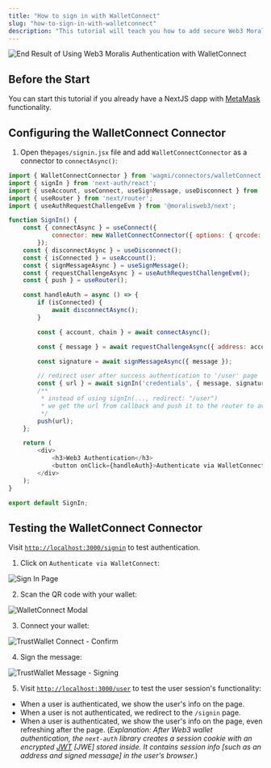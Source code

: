 ```yaml
---
title: "How to sign in with WalletConnect"
slug: "how-to-sign-in-with-walletconnect"
description: "This tutorial will teach you how to add secure Web3 Moralis authentication to your NextJS application by walking you through the process of creating a full-stack Web3 authentication solution using the popular NextJS framework."
---
```


![End Result of Using Web3 Moralis Authentication with WalletConnect](/img/content/5ded2e2-morsign.gif)

## Before the Start

You can start this tutorial if you already have a NextJS dapp with [MetaMask](doc:sign-in-with-metamask) functionality. 

## Configuring the WalletConnect Connector

1. Open the`pages/signin.jsx` file and add `WalletConnectConnector` as a connector to `connectAsync()`:

```javascript
import { WalletConnectConnector } from 'wagmi/connectors/walletConnect';
import { signIn } from 'next-auth/react';
import { useAccount, useConnect, useSignMessage, useDisconnect } from 'wagmi';
import { useRouter } from 'next/router';
import { useAuthRequestChallengeEvm } from '@moralisweb3/next';

function SignIn() {
    const { connectAsync } = useConnect({
            connector: new WalletConnectConnector({ options: { qrcode: true } }),
        });
    const { disconnectAsync } = useDisconnect();
    const { isConnected } = useAccount();
    const { signMessageAsync } = useSignMessage();
    const { requestChallengeAsync } = useAuthRequestChallengeEvm();
    const { push } = useRouter();

    const handleAuth = async () => {
        if (isConnected) {
            await disconnectAsync();
        }

        const { account, chain } = await connectAsync();

        const { message } = await requestChallengeAsync({ address: account, chainId: chain.id });

        const signature = await signMessageAsync({ message });

        // redirect user after success authentication to '/user' page
        const { url } = await signIn('credentials', { message, signature, redirect: false, callbackUrl: '/user' });
        /**
         * instead of using signIn(..., redirect: "/user")
         * we get the url from callback and push it to the router to avoid page refreshing
         */
        push(url);
    };

    return (
        <div>
            <h3>Web3 Authentication</h3>
            <button onClick={handleAuth}>Authenticate via WalletConnect</button>
        </div>
    );
}

export default SignIn;
```



## Testing the WalletConnect Connector

Visit [`http://localhost:3000/signin`](http://localhost:3000/signin`) to test authentication.

1. Click on `Authenticate via WalletConnect`:

![Sign In Page](/img/content/1a876b9-notconnected.png)

2. Scan the QR code with your wallet:

![WalletConnect Modal](/img/content/2541b11-wc.png)

3. Connect your wallet:

![TrustWallet Connect - Confirm](/img/content/0037a38-photo_2022-08-15_18-18-43.jpg)

4. Sign the message:

![TrustWallet Message - Signing](/img/content/0242a69-photo_2022-08-15_18-18-44.jpg)

5. Visit [`http://localhost:3000/user`](http://localhost:3000/user) to test the user session's functionality: 

- When a user is authenticated, we show the user's info on the page.
- When a user is not authenticated, we redirect to the `/signin` page. 
- When a user is authenticated, we show the user's info on the page, even refreshing after the page. (_Explanation: After Web3 wallet authentication, the `next-auth` library creates a session cookie with an encrypted [JWT](https://jwt.io/introduction) [JWE] stored inside. It contains session info [such as an address and signed message] in the user's browser._)